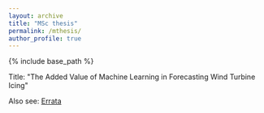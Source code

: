 ```yaml
---
layout: archive
title: "MSc thesis"
permalink: /mthesis/
author_profile: true
---
```


{% include base_path %}

Title: "The Added Value of Machine Learning in Forecasting Wind Turbine Icing"

Also see: [Errata](https://lkugler.github.io/files/mthesis_errata.pdf)

<object data="{{ site.url }}{{ site.baseurl }}/files/mthesis.pdf" width="900" height="900" type='application/pdf'></object>





